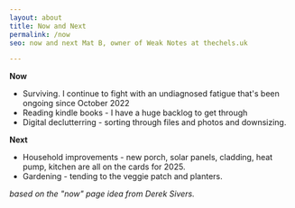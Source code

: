 ```yaml
---
layout: about
title: Now and Next
permalink: /now
seo: now and next Mat B, owner of Weak Notes at thechels.uk

---
```


__Now__

* Surviving. I continue to fight with an undiagnosed fatigue that's been ongoing since October 2022
* Reading kindle books - I have a huge backlog to get through
* Digital declutterring - sorting through files and photos and downsizing.

__Next__

* Household improvements - new porch, solar panels, cladding, heat pump, kitchen are all on the cards for 2025.
* Gardening - tending to the veggie patch and planters.



_based on the "now" page idea from Derek Sivers._

